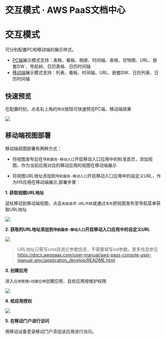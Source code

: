 # 交互模式 · AWS PaaS文档中心

# 交互模式

可分别配置PC和移动端的展示样式。

  * [PC端](<pc.html>)展示模式支持：表格、看板、相册、时间轴、表格、甘特图、URL、嵌套DW 、导航树、日历表格、日历时间轴
  * [移动端](<mobile.html>)展示模式支持：列表、看板、时间轴、URL、嵌套DW、日历列表、日历时间轴

## 快速预览

在配置时刻，点击右上角的`预览`按钮可快速预览PC端、移动端效果

[![](https://docs.awspaas.com/user-manual/aws-pass-console-user-manual-dw-vue3.0-64ga/new_dw/yulan1.png)](<yulan1.png>)

## 移动端视图部署

移动端视图部署有两种方式：

  * 将视图发布后在`导航服务-移动入口`开启移动入口应用中的标准首页，添加视图，作为当前应用对应的移动应用的视图在移动端展示

  * 将视图URL地址添加到`导航服务-移动入口`开启移动入口应用中的自定义URL，作为H5应用在移动端展示,部署步骤：

**1\. 获取视图URL地址**

鼠标移动到移动端视图，点击`高级选项-URL外链`或通过`发布`把视图发布至导航菜单获取URL地址

[![](https://docs.awspaas.com/user-manual/aws-pass-console-user-manual-dw-vue3.0-64ga/new_dw/h5-1.png)](<h5-1.png>)

**2\. 获取的URL地址添加到`导航服务-移动入口`开启移动入口应用中的自定义URL**

[![](https://docs.awspaas.com/user-manual/aws-pass-console-user-manual-dw-vue3.0-64ga/new_dw/h5-3.png)](<h5-3.png>)

> URL地址只需写cmd及其它参数信息，不需要填写sid参数。更多信息参见<https://docs.awspaas.com/user-manual/aws-pass-console-user-manual-amc/application_develop/README.html>

**3\. 创建应用**

进入`应用管理>创建应用`创建应用，且给应用授维护权限

[![](https://docs.awspaas.com/user-manual/aws-pass-console-user-manual-dw-vue3.0-64ga/new_dw/h5-2.png)](<h5-2.png>)

**4\. 给应用授权**

[![](https://docs.awspaas.com/user-manual/aws-pass-console-user-manual-dw-vue3.0-64ga/new_dw/h5-4.png)](<h5-4.png>)

**5\. 在移动门户进行访问**

用移动设备登录移动门户添加该应用进行访问。